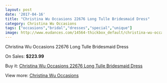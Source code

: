 ```yaml
---
layout: post
date: '2017-04-16'
title: "Christina Wu Occasions 22676 Long Tulle Bridesmaid Dress"
category: Christina Wu Occasions
tags: ["occasions","bridal","dresses","special","unique"]
image: http://www.eudances.com/14564-thickbox_default/christina-wu-occasions-22676-long-tulle-bridesmaid-dress.jpg
---
```

Christina Wu Occasions 22676 Long Tulle Bridesmaid Dress

On Sales: **$223.99**
<a href="https://www.eudances.com/en/christina-wu-occasions/4359-christina-wu-occasions-22676-long-tulle-bridesmaid-dress.html"><amp-img layout="responsive" width="600" height="600" src="//www.eudances.com/14564-thickbox_default/christina-wu-occasions-22676-long-tulle-bridesmaid-dress.jpg" alt="Christina Wu Occasions 22676 Long Tulle Bridesmaid Dress 0" /></a>
<a href="https://www.eudances.com/en/christina-wu-occasions/4359-christina-wu-occasions-22676-long-tulle-bridesmaid-dress.html"><amp-img layout="responsive" width="600" height="600" src="//www.eudances.com/14567-thickbox_default/christina-wu-occasions-22676-long-tulle-bridesmaid-dress.jpg" alt="Christina Wu Occasions 22676 Long Tulle Bridesmaid Dress 1" /></a>
<a href="https://www.eudances.com/en/christina-wu-occasions/4359-christina-wu-occasions-22676-long-tulle-bridesmaid-dress.html"><amp-img layout="responsive" width="600" height="600" src="//www.eudances.com/14566-thickbox_default/christina-wu-occasions-22676-long-tulle-bridesmaid-dress.jpg" alt="Christina Wu Occasions 22676 Long Tulle Bridesmaid Dress 2" /></a>
<a href="https://www.eudances.com/en/christina-wu-occasions/4359-christina-wu-occasions-22676-long-tulle-bridesmaid-dress.html"><amp-img layout="responsive" width="600" height="600" src="//www.eudances.com/14565-thickbox_default/christina-wu-occasions-22676-long-tulle-bridesmaid-dress.jpg" alt="Christina Wu Occasions 22676 Long Tulle Bridesmaid Dress 3" /></a>

Buy it: [Christina Wu Occasions 22676 Long Tulle Bridesmaid Dress](https://www.eudances.com/en/christina-wu-occasions/4359-christina-wu-occasions-22676-long-tulle-bridesmaid-dress.html "Christina Wu Occasions 22676 Long Tulle Bridesmaid Dress")

View more: [Christina Wu Occasions](https://www.eudances.com/en/59-christina-wu-occasions "Christina Wu Occasions")
